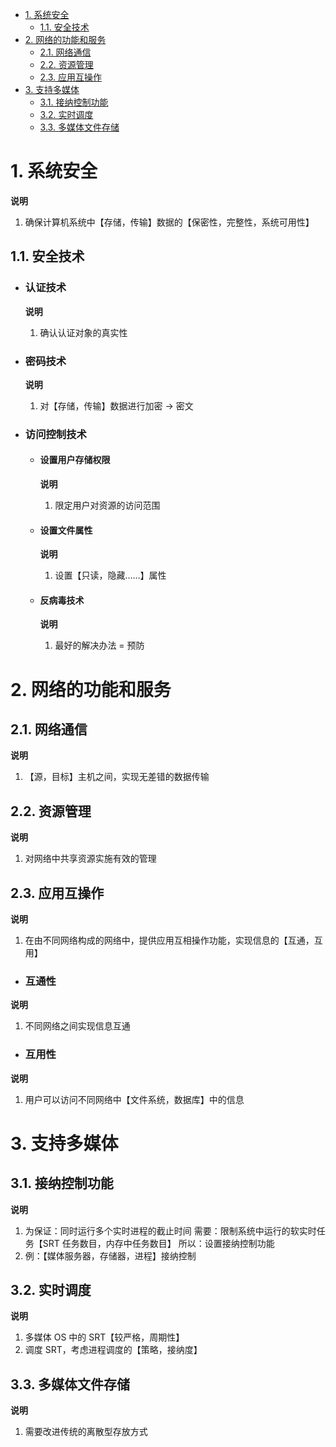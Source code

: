 - [1. 系统安全](#1-系统安全)
  - [1.1. 安全技术](#11-安全技术)
- [2. 网络的功能和服务](#2-网络的功能和服务)
  - [2.1. 网络通信](#21-网络通信)
  - [2.2. 资源管理](#22-资源管理)
  - [2.3. 应用互操作](#23-应用互操作)
- [3. 支持多媒体](#3-支持多媒体)
  - [3.1. 接纳控制功能](#31-接纳控制功能)
  - [3.2. 实时调度](#32-实时调度)
  - [3.3. 多媒体文件存储](#33-多媒体文件存储)

# 1. 系统安全

**说明**
1. 确保计算机系统中【存储，传输】数据的【保密性，完整性，系统可用性】

## 1.1. 安全技术

- ### 认证技术

  **说明**
  1. 确认认证对象的真实性

- ### 密码技术

  **说明**
  1. 对【存储，传输】数据进行加密 $\to$ 密文

- ### 访问控制技术

  - #### 设置用户存储权限

    **说明**
    1. 限定用户对资源的访问范围

  - #### 设置文件属性

    **说明**
    1. 设置【只读，隐藏……】属性

  - #### 反病毒技术

    **说明**
    1. 最好的解决办法 = 预防

# 2. 网络的功能和服务

## 2.1. 网络通信

**说明**
1. 【源，目标】主机之间，实现无差错的数据传输

## 2.2. 资源管理

**说明**
1. 对网络中共享资源实施有效的管理

## 2.3. 应用互操作

**说明**
1. 在由不同网络构成的网络中，提供应用互相操作功能，实现信息的【互通，互用】

- ### 互通性

**说明**
1. 不同网络之间实现信息互通

- ### 互用性

**说明**
1. 用户可以访问不同网络中【文件系统，数据库】中的信息

# 3. 支持多媒体

## 3.1. 接纳控制功能

**说明**
1. 为保证：同时运行多个实时进程的截止时间
   需要：限制系统中运行的软实时任务【SRT 任务数目，内存中任务数目】
   所以：设置接纳控制功能
2. 例：【媒体服务器，存储器，进程】接纳控制

## 3.2. 实时调度

**说明**
1. 多媒体 OS 中的 SRT【较严格，周期性】
2. 调度 SRT，考虑进程调度的【策略，接纳度】

## 3.3. 多媒体文件存储

**说明**
1. 需要改进传统的离散型存放方式